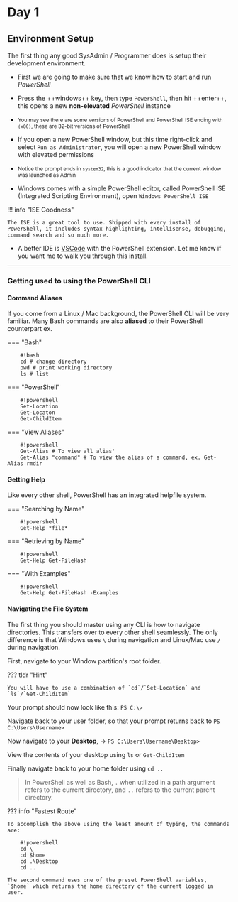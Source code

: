 # Day 1

## Environment Setup

The first thing any good SysAdmin / Programmer does is setup their development environment.

- First we are going to make sure that we know how to start and run _PowerShell_

- Press the ++windows++ key, then type `PowerShell`, then hit ++enter++, this opens a new **non-elevated** _PowerShell_ instance

- <small> You may see there are some versions of PowerShell and PowerShell ISE ending with `(x86)`, these are 32-bit versions of PowerShell </small>

- If you open a new PowerShell window, but this time right-click and select `Run as Administrator`, you will open a new PowerShell window with elevated permissions

- <small> Notice the prompt ends in `system32`, this is a good indicator that the current window was launched as Admin</small>

- Windows comes with a simple PowerShell editor, called PowerShell ISE (Integrated Scripting Environment), open `Windows PowerShell ISE`

!!! info "ISE Goodness"

    The ISE is a great tool to use. Shipped with every install of PowerShell, it includes syntax highlighting, intellisense, debugging, command search and so much more.

- A better IDE is [VSCode](https://code.visualstudio.com/) with the PowerShell extension. Let me know if you want me to walk you through this install.

---

### Getting used to using the PowerShell CLI

#### Command Aliases

If you come from a Linux / Mac background, the PowerShell CLI will be very familiar. Many Bash commands are also **aliased** to their PowerShell counterpart ex.

=== "Bash"

        #!bash
        cd # change directory
        pwd # print working directory
        ls # list

=== "PowerShell"

        #!powershell
        Set-Location
        Get-Locaton
        Get-ChildItem

=== "View Aliases"

        #!powershell
        Get-Alias # To view all alias'
        Get-Alias "command" # To view the alias of a command, ex. Get-Alias rmdir

#### Getting Help

Like every other shell, PowerShell has an integrated helpfile system.

=== "Searching by Name"

        #!powershell
        Get-Help *file*

=== "Retrieving by Name"

        #!powershell
        Get-Help Get-FileHash

=== "With Examples"

        #!powershell
        Get-Help Get-FileHash -Examples

#### Navigating the File System

The first thing you should master using any CLI is how to navigate directories. This transfers over to every other shell seamlessly. The only difference is that Windows uses `\` during navigation and Linux/Mac use `/` during navigation.

First, navigate to your Window partition's root folder.

??? tldr "Hint"

    You will have to use a combination of `cd`/`Set-Location` and `ls`/`Get-ChildItem`

Your prompt should now look like this: `PS C:\> `

Navigate back to your user folder, so that your prompt returns back to `PS C:\Users\Username>`

Now navigate to your **Desktop**, -> `PS C:\Users\Username\Desktop>`

View the contents of your desktop using `ls` or `Get-ChildItem`

Finally navigate back to your home folder using `cd ..`

> In PowerShell as well as Bash, `.` when utilized in a path argument refers to the current directory, and `..` refers to the current
> parent directory.

??? info "Fastest Route"

    To accomplish the above using the least amount of typing, the commands are:

        #!powershell
        cd \
        cd $home
        cd .\Desktop
        cd ..

    The second command uses one of the preset PowerShell variables, `$home` which returns the home directory of the current logged in user.
